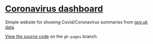 # [Coronavirus dashboard](https://twpol.github.io/coronavirus/)

Simple website for showing Covid/Coronavirus summaries from [gov.uk data](https://coronavirus.data.gov.uk/).

[View the source code](https://github.com/twpol/coronavirus/tree/gh-pages) on the `gh-pages` branch.
